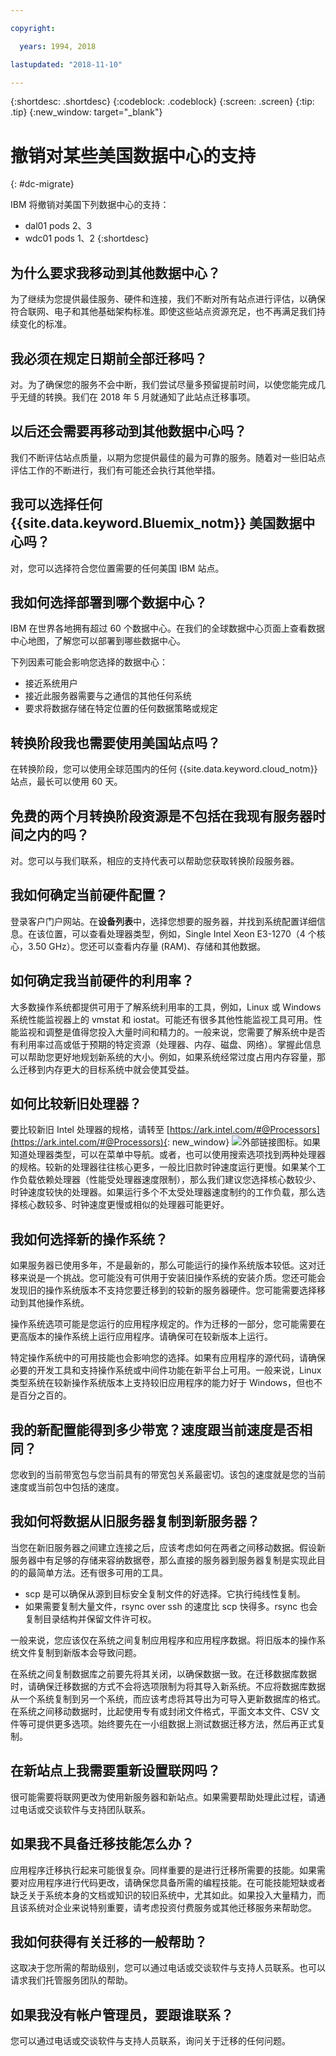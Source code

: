 ```yaml
---

copyright:

  years: 1994, 2018

lastupdated: "2018-11-10"

---
```


{:shortdesc: .shortdesc}
{:codeblock: .codeblock}
{:screen: .screen}
{:tip: .tip}
{:new_window: target="_blank"}

# 撤销对某些美国数据中心的支持
{: #dc-migrate}

IBM 将撤销对美国下列数据中心的支持： 

* dal01 pods 2、3
* wdc01 pods 1、2
{:shortdesc}

##  为什么要求我移动到其他数据中心？

为了继续为您提供最佳服务、硬件和连接，我们不断对所有站点进行评估，以确保符合联网、电子和其他基础架构标准。即使这些站点资源充足，也不再满足我们持续变化的标准。

## 我必须在规定日期前全部迁移吗？

对。为了确保您的服务不会中断，我们尝试尽量多预留提前时间，以使您能完成几乎无缝的转换。我们在 2018 年 5 月就通知了此站点迁移事项。

## 以后还会需要再移动到其他数据中心吗？

我们不断评估站点质量，以期为您提供最佳的最为可靠的服务。随着对一些旧站点评估工作的不断进行，我们有可能还会执行其他举措。

## 我可以选择任何 {{site.data.keyword.Bluemix_notm}} 美国数据中心吗？

对，您可以选择符合您位置需要的任何美国 IBM 站点。

## 我如何选择部署到哪个数据中心？

IBM 在世界各地拥有超过 60 个数据中心。在我们的全球数据中心页面上查看数据中心地图，了解您可以部署到哪些数据中心。 

下列因素可能会影响您选择的数据中心：
* 接近系统用户
* 接近此服务器需要与之通信的其他任何系统
* 要求将数据存储在特定位置的任何数据策略或规定

## 转换阶段我也需要使用美国站点吗？

在转换阶段，您可以使用全球范围内的任何 {{site.data.keyword.cloud_notm}} 站点，最长可以使用 60 天。

## 免费的两个月转换阶段资源是不包括在我现有服务器时间之内的吗？

对。您可以与我们联系，相应的支持代表可以帮助您获取转换阶段服务器。

## 我如何确定当前硬件配置？

登录客户门户网站。在**设备列表**中，选择您想要的服务器，并找到系统配置详细信息。在该位置，可以查看处理器类型，例如，Single Intel Xeon E3-1270（4 个核心，3.50 GHz）。您还可以查看内存量 (RAM)、存储和其他数据。

## 如何确定我当前硬件的利用率？

大多数操作系统都提供可用于了解系统利用率的工具，例如，Linux 或 Windows 系统性能监视器上的 vmstat 和 iostat。可能还有很多其他性能监视工具可用。性能监视和调整是值得您投入大量时间和精力的。一般来说，您需要了解系统中是否有利用率过高或低于预期的特定资源（处理器、内存、磁盘、网络）。掌握此信息可以帮助您更好地规划新系统的大小。例如，如果系统经常过度占用内存容量，那么迁移到内存更大的目标系统中就会使其受益。

## 如何比较新旧处理器？

要比较新旧 Intel 处理器的规格，请转至 [https://ark.intel.com/#@Processors](https://ark.intel.com/#@Processors){: new_window} ![外部链接图标](../icons/launch-glyph.svg "外部链接图标")。如果知道处理器类型，可以在菜单中导航。或者，也可以使用搜索选项找到两种处理器的规格。较新的处理器往往核心更多，一般比旧款时钟速度运行更慢。如果某个工作负载依赖处理器（性能受处理器速度限制），那么我们建议您选择核心数较少、时钟速度较快的处理器。如果运行多个不太受处理器速度制约的工作负载，那么选择核心数较多、时钟速度更慢或相似的处理器可能更好。

## 我如何选择新的操作系统？

如果服务器已使用多年，不是最新的，那么可能运行的操作系统版本较低。这对迁移来说是一个挑战。您可能没有可供用于安装旧操作系统的安装介质。您还可能会发现旧的操作系统版本不支持您要迁移到的较新的服务器硬件。您可能需要选择移动到其他操作系统。

操作系统选项可能是您运行的应用程序规定的。作为迁移的一部分，您可能需要在更高版本的操作系统上运行应用程序。请确保可在较新版本上运行。

特定操作系统中的可用技能也会影响您的选择。如果有应用程序的源代码，请确保必要的开发工具和支持操作系统或中间件功能在新平台上可用。一般来说，Linux 类型系统在较新操作系统版本上支持较旧应用程序的能力好于 Windows，但也不是百分之百的。

## 我的新配置能得到多少带宽？速度跟当前速度是否相同？

您收到的当前带宽包与您当前具有的带宽包关系最密切。该包的速度就是您的当前速度或当前包中包括的速度。

## 我如何将数据从旧服务器复制到新服务器？

当您在新旧服务器之间建立连接之后，应该考虑如何在两者之间移动数据。假设新服务器中有足够的存储来容纳数据卷，那么直接的服务器到服务器复制是实现此目的的最简单方法。还有很多可用的工具。  

* scp 是可以确保从源到目标安全复制文件的好选择。它执行纯线性复制。 
* 如果需要复制大量文件，rsync over ssh 的速度比 scp 快得多。rsync 也会复制目录结构并保留文件许可权。

一般来说，您应该仅在系统之间复制应用程序和应用程序数据。将旧版本的操作系统文件复制到新版本会导致问题。

在系统之间复制数据库之前要先将其关闭，以确保数据一致。在迁移数据库数据时，请确保迁移数据的方式不会将选项限制为将其导入新系统。不应将数据库数据从一个系统复制到另一个系统，而应该考虑将其导出为可导入更新数据库的格式。在系统之间移动数据时，比起使用专有或封闭文件格式，平面文本文件、CSV 文件等可提供更多选项。始终要先在一小组数据上测试数据迁移方法，然后再正式复制。

## 在新站点上我需要重新设置联网吗？

很可能需要将联网更改为使用新服务器和新站点。如果需要帮助处理此过程，请通过电话或交谈软件与支持团队联系。

## 如果我不具备迁移技能怎么办？

应用程序迁移执行起来可能很复杂。同样重要的是进行迁移所需要的技能。如果需要对应用程序进行代码更改，请确保您具备所需的编程技能。在可能技能短缺或者缺乏关于系统本身的文档或知识的较旧系统中，尤其如此。如果投入大量精力，而且该系统对企业来说特别重要，请考虑投资付费服务或其他迁移服务来帮助您。

## 我如何获得有关迁移的一般帮助？

这取决于您所需的帮助级别，您可以通过电话或交谈软件与支持人员联系。也可以请求我们托管服务团队的帮助。

## 如果我没有帐户管理员，要跟谁联系？

您可以通过电话或交谈软件与支持人员联系，询问关于迁移的任何问题。
